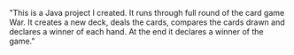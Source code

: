 "This is a Java project I created. It runs through full round of the card game War. It creates a new deck, deals the cards, compares the cards drawn and declares a winner of each hand. At the end it declares a winner of the game."
